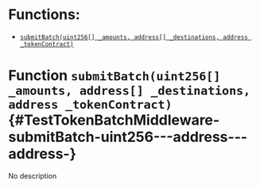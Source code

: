 # Functions:

- [`submitBatch(uint256[] _amounts, address[] _destinations, address _tokenContract)`](#TestTokenBatchMiddleware-submitBatch-uint256---address---address-)

# Function `submitBatch(uint256[] _amounts, address[] _destinations, address _tokenContract)` {#TestTokenBatchMiddleware-submitBatch-uint256---address---address-}

No description
